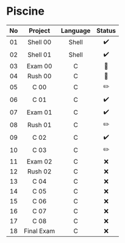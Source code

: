 # Piscine
| No |   Project  | Language | Status |
|:--:|:----------:|:--------:|:------:|
| 01 | Shell 00   |   Shell  |    ✔️   |
| 02 | Shell 01   |   Shell  |    ✔️   |
| 03 | Exam 00    |     C    |    📖   |
| 04 | Rush 00    |     C    |    📖   |
| 05 | C 00       |     C    |    ✏️   |
| 06 | C 01       |     C    |    ✔️   |
| 07 | Exam 01    |     C    |    ✔️   |
| 08 | Rush 01    |     C    |    ✏️   |
| 09 | C 02       |     C    |    ✔️   |
| 10 | C 03       |     C    |    ✏️   |
| 11 | Exam 02    |     C    |    ❌   |
| 12 | Rush 02    |     C    |    ❌   |
| 13 | C 04       |     C    |    ❌   |
| 14 | C 05       |     C    |    ❌   |
| 15 | C 06       |     C    |    ❌   |
| 16 | C 07       |     C    |    ❌   |
| 17 | C 08       |     C    |    ❌   |
| 18 | Final Exam |     C    |    ❌   |
